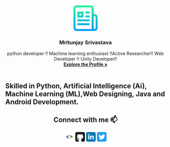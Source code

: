 <!--
**Mritunjaysri01/Mritunjaysri01** is a ✨ _special_ ✨ repository because its `README.md` (this file) appears on your GitHub profile.

Here are some ideas to get you started:

- 🔭 I’m currently working on ...
- 🌱 I’m currently learning ...
- 👯 I’m looking to collaborate on ...
- 🤔 I’m looking for help with ...
- 💬 Ask me about ...
- 📫 How to reach me: ...
- 😄 Pronouns: ...
- ⚡ Fun fact: ...
-->

<br />
<p align="center">
  <a href="https://github.com/mritunjaysri01/mritunjaysri01">
    <img src="https://github.com/Mritunjaysri01/Mritunjaysri01/blob/master/logo.png" alt="Logo" width="80" height="80">
  </a>

  <h3 align="center">Mritunjay Srivastava</h3>

  <p align="center">
python developer !! Machine learning enthusiast !!Active Researcher!! Web Developer !! Unity Developer!!
    <br />
    <a href="https://mritunjaysri01.github.io"><strong>Explore the Profile »</strong></a>
    <br />
    <br />

## Skilled in Python, Artificial Intelligence (Ai), Machine Learning (ML),Web Designing, Java and Android Development.

<h2 align='center'>Connect with me  📫 </h2>
<p align = 'center'> 
<a href = https://dsc.community.dev/u/mnu4kw/ target='blank'> <img src=https://github.com/Mritunjaysri01/Mritunjaysri01/blob/master/sGdlWytw_400x400.jpg height='30' weight='30'/></a>
<a href = https://github.com/mritunjaysri01 target='blank'> <img src=https://github.com/edent/SuperTinyIcons/blob/master/images/svg/github.svg height='30' weight='30'/></a>
<a href =https://www.linkedin.com/in/mritunjay-srivastava-9b83a0185/ target='blank'> <img src=https://github.com/edent/SuperTinyIcons/blob/master/images/svg/linkedin.svg height='30' weight='30'/></a> 
<a href = https://twitter.com/mritunjaysri01 target='blank'> <img src=https://github.com/edent/SuperTinyIcons/blob/master/images/svg/twitter.svg height='30' weight='30'/></a>


